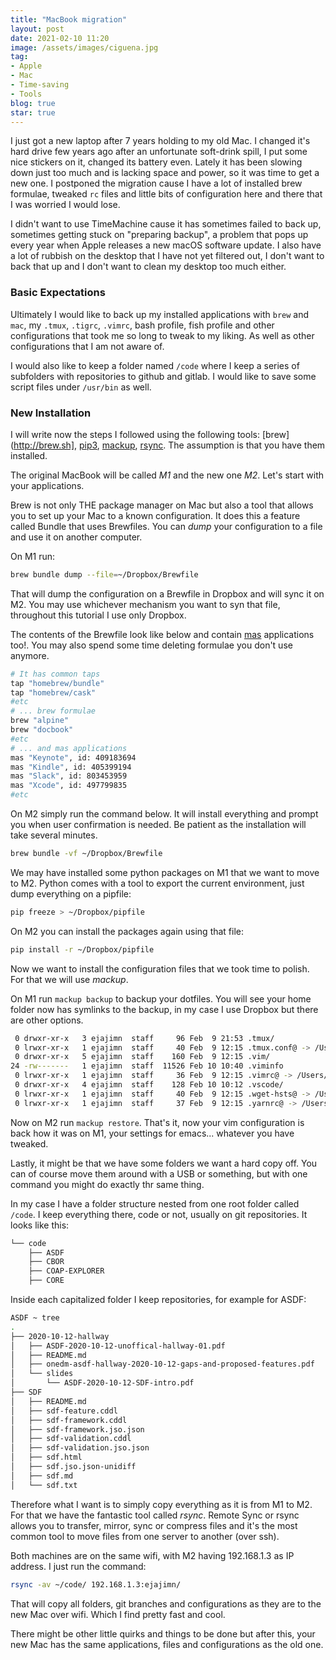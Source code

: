 ```yaml
---
title: "MacBook migration"
layout: post
date: 2021-02-10 11:20
image: /assets/images/ciguena.jpg
tag:
- Apple
- Mac
- Time-saving
- Tools
blog: true
star: true
---
```


I just got a new laptop after 7 years holding to my old Mac. I changed it's hard drive few years ago after an unfortunate soft-drink spill, I put some nice stickers on it, changed its battery even. Lately it has been slowing down just too much and is lacking space and power, so it was time to get a new one. I postponed the migration cause I have a lot of installed brew formulae, tweaked `rc` files and little bits of configuration here and there that I was worried I would lose.

I didn't want to use TimeMachine cause it has sometimes failed to back up, sometimes getting stuck on "preparing backup", a problem that pops up every year when Apple releases a new macOS software update. I also have a lot of rubbish on the desktop that I have not yet filtered out, I don't want to back that up and I don't want to clean my desktop too much either.

### Basic Expectations
Ultimately I would like to back up my installed applications with `brew` and `mac`, my `.tmux`, `.tigrc`, `.vimrc`, bash profile, fish profile and other configurations that took me so long to tweak to my liking. As well as other configurations that I am not aware of.

I would also like to keep a folder named `/code` where I keep a series of subfolders with repositories to github and gitlab. I would like to save some script files under `/usr/bin` as well.

### New Installation

I will write now the steps I followed using the following tools: [brew](http://brew.sh], [pip3](https://pip.pypa.io/en/stable/installing/), [mackup](https://github.com/lra/mackup), [rsync](https://linux.die.net/man/1/rsync). The assumption is that you have them installed.

The original MacBook will be called *M1* and the new one *M2*. Let's start with your applications.

Brew is not only THE package manager on Mac but also a tool that allows you to set up your Mac to a known configuration. It does this a feature called Bundle that uses Brewfiles. You can *dump* your configuration to a file and use it on another computer.

On M1 run:

```sh
brew bundle dump --file=~/Dropbox/Brewfile
```

That will dump the configuration on a Brewfile in Dropbox and will sync it on M2. You may use whichever mechanism you want to syn that file, throughout this tutorial I use only Dropbox.

The contents of the Brewfile look like below and contain [mas](https://github.com/mas-cli/mas) applications too!. You may also spend some time deleting formulae you don't use anymore.

```sh
# It has common taps
tap "homebrew/bundle"
tap "homebrew/cask"
#etc
# ... brew formulae
brew "alpine"
brew "docbook"
#etc
# ... and mas applications
mas "Keynote", id: 409183694
mas "Kindle", id: 405399194
mas "Slack", id: 803453959
mas "Xcode", id: 497799835
#etc
```

On M2 simply run the command below. It will install everything and prompt you when user confirmation is needed. Be patient as the installation will take several minutes.

```sh
brew bundle -vf ~/Dropbox/Brewfile
``` 

We may have installed some python packages on M1 that we want to move to M2. Python comes with a tool to export the current environment, just dump everything on a pipfile:

```sh
pip freeze > ~/Dropbox/pipfile
```

On M2 you can install the packages again using that file:

```sh
pip install -r ~/Dropbox/pipfile
```

Now we want to install the configuration files that we took time to polish. For that we will use *mackup*. 

On M1 run `mackup backup` to backup your dotfiles. You will see your home folder now has symlinks to the backup, in my case I use Dropbox but there are other options.

```sh
 0 drwxr-xr-x   3 ejajimn  staff     96 Feb  9 21:53 .tmux/
 0 lrwxr-xr-x   1 ejajimn  staff     40 Feb  9 12:15 .tmux.conf@ -> /Users/ejajimn/Dropbox/Mackup/.tmux.conf
 0 drwxr-xr-x   5 ejajimn  staff    160 Feb  9 12:15 .vim/
24 -rw-------   1 ejajimn  staff  11526 Feb 10 10:40 .viminfo
 0 lrwxr-xr-x   1 ejajimn  staff     36 Feb  9 12:15 .vimrc@ -> /Users/ejajimn/Dropbox/Mackup/.vimrc
 0 drwxr-xr-x   4 ejajimn  staff    128 Feb 10 10:12 .vscode/
 0 lrwxr-xr-x   1 ejajimn  staff     40 Feb  9 12:15 .wget-hsts@ -> /Users/ejajimn/Dropbox/Mackup/.wget-hsts
 0 lrwxr-xr-x   1 ejajimn  staff     37 Feb  9 12:15 .yarnrc@ -> /Users/ejajimn/Dropbox/Mackup/.yarnrc
```

Now on M2 run `mackup restore`. That's it, now your vim configuration is back how it was on M1, your settings for emacs... whatever you have tweaked. 

Lastly, it might be that we have some folders we want a hard copy off. You can of course move them around with a USB or something, but with one command you might do exactly thr same thing. 

In my case I have a folder structure nested from one root folder called `/code`. I keep everything there, code or not, usually on git repositories. It looks like this:

```sh
└── code
    ├── ASDF
    ├── CBOR
    ├── COAP-EXPLORER
    ├── CORE
```

Inside each capitalized folder I keep repositories, for example for ASDF:

```sh
ASDF ~ tree
.
├── 2020-10-12-hallway
│   ├── ASDF-2020-10-12-unoffical-hallway-01.pdf
│   ├── README.md
│   ├── onedm-asdf-hallway-2020-10-12-gaps-and-proposed-features.pdf
│   └── slides
│       └── ASDF-2020-10-12-SDF-intro.pdf
├── SDF
│   ├── README.md
│   ├── sdf-feature.cddl
│   ├── sdf-framework.cddl
│   ├── sdf-framework.jso.json
│   ├── sdf-validation.cddl
│   ├── sdf-validation.jso.json
│   ├── sdf.html
│   ├── sdf.jso.json-unidiff
│   ├── sdf.md
│   └── sdf.txt
```

Therefore what I want is to simply copy everything as it is from M1 to M2. For that we have the fantastic tool called *rsync*. Remote Sync or rsync allows you to transfer, mirror, sync or compress files and it's the most common tool to move files from one server to another (over ssh). 

Both machines are on the same wifi, with M2 having 192.168.1.3 as IP address. I just run the command:

```sh
rsync -av ~/code/ 192.168.1.3:ejajimn/
```

That will copy all folders, git branches and configurations as they are to the new Mac over wifi. Which I find pretty fast and cool.

There might be other little quirks and things to be done but after this, your new Mac has the same applications, files and configurations as the old one. 